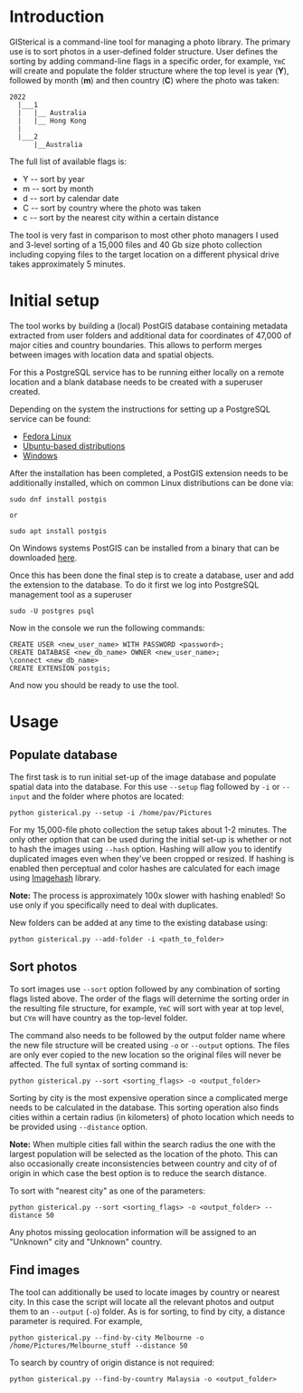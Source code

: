 # Introduction
GISterical is a command-line tool for managing a photo library. The primary use is to
sort photos in a user-defined folder structure. User defines the sorting by 
adding command-line flags in a specific order, for example, `YmC` will create 
and populate the folder structure where the top level is year (**Y**), followed by month
(**m**) and then country (**C**) where the photo was taken:
```
2022
  |___1
  |   |__ Australia
  |   |__ Hong Kong
  |
  |___2
      |__Australia
```

The full list of available flags is:
* Y -- sort by year
* m -- sort by month
* d -- sort by calendar date
* C -- sort by country where the photo was taken
* c -- sort by the nearest city within a certain distance

The tool is very fast in comparison to most other photo managers I used and 3-level
sorting of a 15,000 files and 40 Gb size photo collection including copying files to 
the target location on a different physical drive takes approximately 5 minutes.


# Initial setup 
The tool works by building a (local) PostGIS database containing metadata extracted 
from user folders and additional data for coordinates of 47,000 of major cities and 
country boundaries. This allows to perform merges between images with location data 
and spatial objects.

For this a PostgreSQL service has to be running either locally on a remote location and 
a blank database needs to be created with a superuser created.

Depending on the system the instructions for setting up a PostgreSQL service can be found:
* [Fedora Linux](https://docs.fedoraproject.org/en-US/quick-docs/postgresql/)
* [Ubuntu-based distributions](https://ubuntu.com/server/docs/databases-postgresql)
* [Windows](https://www.microfocus.com/documentation/idol/IDOL_12_0/MediaServer/Guides/html/English/Content/Getting_Started/Configure/_TRN_Set_up_PostgreSQL.htm)

After the installation has been completed, a PostGIS extension needs to be additionally 
installed, which on common Linux distributions can be done via:
```
sudo dnf install postgis

or

sudo apt install postgis
```
On Windows systems PostGIS can be installed from a binary that can be downloaded [here](https://postgis.net/windows_downloads/).

Once this has been done the final step is to create a database, user and add the 
extension to the database. To do it first we log into PostgreSQL management tool as a superuser
```
sudo -U postgres psql
```

Now in the console we run the following commands:

```
CREATE USER <new_user_name> WITH PASSWORD <password>;
CREATE DATABASE <new_db_name> OWNER <new_user_name>;
\connect <new_db_name>
CREATE EXTENSION postgis;
```

And now you should be ready to use the tool.

# Usage

## Populate database
The first task is to run initial set-up of the image database and populate spatial data into the 
database. For this use `--setup` flag followed by `-i` or `--input` and the folder where photos 
are located:
```
python gisterical.py --setup -i /home/pav/Pictures
```
For my 15,000-file photo collection the setup takes about 1-2 minutes. The only other option
that can be used during the initial set-up is whether or not to hash the images using `--hash` option. 
Hashing will allow you to identify duplicated images even when they've been cropped or resized. 
If hashing is enabled then perceptual and color hashes are calculated for each image using
[Imagehash](https://pypi.org/project/ImageHash/) library.

**Note:** The process is approximately 100x slower with hashing enabled! So use only if you 
specifically need to deal with duplicates.

New folders can be added at any time to the existing database using:
```
python gisterical.py --add-folder -i <path_to_folder>
```

## Sort photos
To sort images use `--sort` option followed by any combination of sorting flags listed above.
The order of the flags will deternime the sorting order in the resulting file structure, 
for example, `YmC` will sort with year at top level, but `CYm` will have country as the top-level
folder.

The command also needs to be followed by the output folder name where the new file structure 
will be created using `-o` or `--output` options. The files are only ever copied to the new 
location so the original files will never be affected. The full syntax of sorting command is:
```
python gisterical.py --sort <sorting_flags> -o <output_folder>
```

Sorting by city is the most expensive operation since a complicated merge needs to be calculated 
in the database. This sorting operation also finds cities within a certain radius (in kilometers) 
of photo location which needs to be provided using `--distance` option.

**Note:** When multiple cities fall within the search radius the one with the largest population
will be selected as the location of the photo. This can also occasionally create inconsistencies
between country and city of of origin in which case the best option is to reduce the search distance.

To sort with "nearest city" as one of the parameters:
```
python gisterical.py --sort <sorting_flags> -o <output_folder> --distance 50
```

Any photos missing geolocation information will be assigned to an "Unknown" city and "Unknown"
country.

## Find images
The tool can additionally be used to locate images by country or nearest city. In this case
the script will locate all the relevant photos and output them to an `--output` (`-o`) folder.
As is for sorting, to find by city, a distance parameter is required.
For example,
```
python gisterical.py --find-by-city Melbourne -o /home/Pictures/Melbourne_stuff --distance 50
```

To search by country of origin distance is not required:
```
python gisterical.py --find-by-country Malaysia -o <output_folder>
```


